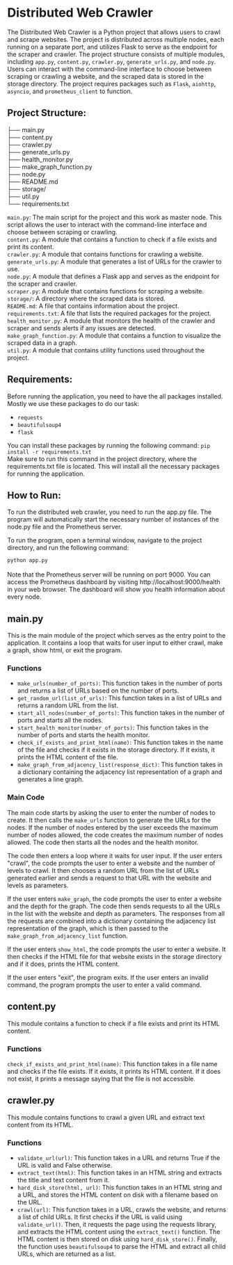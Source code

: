 # Distributed Web Crawler

The Distributed Web Crawler is a Python project that allows users to crawl and scrape websites. The project is distributed across multiple nodes, each running on a separate port, and utilizes Flask to serve as the endpoint for the scraper and crawler. The project structure consists of multiple modules, including `app.py`, `content.py`, `crawler.py`, `generate_urls.py`, and `node.py`. Users can interact with the command-line interface to choose between scraping or crawling a website, and the scraped data is stored in the storage directory. The project requires packages such as `Flask`, `aiohttp`, `asyncio`, and `prometheus_client` to function.

## Project Structure:

├── main.py<br />
├── content.py<br />
├── crawler.py<br />
├── generate_urls.py<br />
├── health_monitor.py<br />
├── make_graph_function.py<br />
├── node.py<br />
├── README.md<br />
├── storage/<br />
├── util.py<br />
└── requirements.txt<br />


`main.py`: The main script for the project and this work as master node. This script allows the user to interact with the command-line interface and choose between scraping or crawling.<br />
`content.py`: A module that contains a function to check if a file exists and print its content.<br />
`crawler.py`: A module that contains functions for crawling a website.<br />
`generate_urls.py`: A module that generates a list of URLs for the crawler to use.<br />
`node.py`: A module that defines a Flask app and serves as the endpoint for the scraper and crawler.<br />
`scraper.py`: A module that contains functions for scraping a website.<br />
`storage/`: A directory where the scraped data is stored.<br />
`README.md`: A file that contains information about the project.<br />
`requirements.txt`: A file that lists the required packages for the project.<br />
`health_monitor.py`: A module that monitors the health of the crawler and scraper and sends alerts if any issues are detected.<br />
`make_graph_function.py`: A module that contains a function to visualize the scraped data in a graph.<br />
`util.py`: A module that contains utility functions used throughout the project.

## Requirements:
Before running the application, you need to have the all packages installed. Mostly we use these packages to do our task:

- `requests`
- `beautifulsoup4`
- `flask`

You can install these packages by running the following command:
`pip install -r requirements.txt
`
<br />Make sure to run this command in the project directory, where the requirements.txt file is located. This will install all the necessary packages for running the application.

## How to Run:

To run the distributed web crawler, you need to run the app.py file. The program will automatically start the necessary number of instances of the node.py file and the Prometheus server.

To run the program, open a terminal window, navigate to the project directory, and run the following command:

`python app.py
`
<br /><br />Note that the Prometheus server will be running on port 9000. You can access the Prometheus dashboard by visiting http://localhost:9000/health in your web browser. The dashboard will show you health information about every node.

## main.py
This is the main module of the project which serves as the entry point to the application. It contains a loop that waits for user input to either crawl, make a graph, show html, or exit the program.

### Functions

- `make_urls(number_of_ports)`: This function takes in the number of ports and returns a list of URLs based on the number of ports.
- `get_random_url(list_of_urls)`: This function takes in a list of URLs and returns a random URL from the list.
- `start_all_nodes(number_of_ports)`: This function takes in the number of ports and starts all the nodes.
- `start_health_monitor(number_of_ports)`: This function takes in the number of ports and starts the health monitor.
- `check_if_exists_and_print_html(name)`: This function takes in the name of the file and checks if it exists in the storage directory. If it exists, it prints the HTML content of the file.
- `make_graph_from_adjacency_list(response_dict)`: This function takes in a dictionary containing the adjacency list representation of a graph and generates a line graph.

### Main Code

The main code starts by asking the user to enter the number of nodes to create. It then calls the `make_urls` function to generate the URLs for the nodes. If the number of nodes entered by the user exceeds the maximum number of nodes allowed, the code creates the maximum number of nodes allowed. The code then starts all the nodes and the health monitor.

The code then enters a loop where it waits for user input. If the user enters "crawl", the code prompts the user to enter a website and the number of levels to crawl. It then chooses a random URL from the list of URLs generated earlier and sends a request to that URL with the website and levels as parameters.

If the user enters `make_graph`, the code prompts the user to enter a website and the depth for the graph. The code then sends requests to all the URLs in the list with the website and depth as parameters. The responses from all the requests are combined into a dictionary containing the adjacency list representation of the graph, which is then passed to the `make_graph_from_adjacency_list` function.

If the user enters `show_html`, the code prompts the user to enter a website. It then checks if the HTML file for that website exists in the storage directory and if it does, prints the HTML content.

If the user enters "exit", the program exits. If the user enters an invalid command, the program prompts the user to enter a valid command.

## content.py
This module contains a function to check if a file exists and print its HTML content.
### Functions
`check_if_exists_and_print_html(name)`: This function takes in a file name and checks if the file exists. If it exists, it prints its HTML content. If it does not exist, it prints a message saying that the file is not accessible.

## crawler.py
This module contains functions to crawl a given URL and extract text content from its HTML.
### Functions
- `validate_url(url)`: This function takes in a URL and returns True if the URL is valid and False otherwise.
- `extract_text(html)`: This function takes in an HTML string and extracts the title and text content from it.
- `hard_disk_store(html, url)`: This function takes in an HTML string and a URL, and stores the HTML content on disk with a filename based on the URL.
- `crawl(url)`: This function takes in a URL, crawls the website, and returns a list of child URLs. It first checks if the URL is valid using `validate_url()`. Then, it requests the page using the requests library, and extracts the HTML content using the `extract_text()` function. The HTML content is then stored on disk using `hard_disk_store()`. Finally, the function uses `beautifulsoup4` to parse the HTML and extract all child URLs, which are returned as a list.
